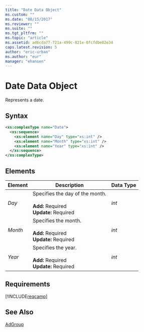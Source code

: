 ```yaml
---
title: "Date Data Object"
ms.custom: ""
ms.date: "08/15/2017"
ms.reviewer: ""
ms.suite: ""
ms.tgt_pltfrm: ""
ms.topic: "article"
ms.assetid: ad6cda77-721a-499c-821e-0fcfdbe02e34
caps.latest.revision: 5
author: "eric-urban"
ms.author: "eur"
manager: "ehansen"
---
```

# Date Data Object
Represents a date.

## Syntax

```xml
<xs:complexType name="Date">
  <xs:sequence>
    <xs:element name="Day" type="xs:int" />
    <xs:element name="Month" type="xs:int" />
    <xs:element name="Year" type="xs:int" />
  </xs:sequence>
</xs:complexType>
```

## <a name="Elements"></a>Elements

|Element|Description|Data Type|
|-----------|---------------|-------------|
|*Day*|Specifies the day of the month.<br/><br/>**Add:** Required<br/>**Update:** Required|*int*|
|*Month*|Specifies the month.<br/><br/>**Add:** Required<br/>**Update:** Required|*int*|
|*Year*|Specifies the year.<br/><br/>**Add:** Required<br/>**Update:** Required|*int*|

## Requirements
[!INCLUDE[reqcamp](../campaign-api/includes/reqcamp.md)]

## See Also
[AdGroup](../campaign-api/adgroup-data-object.md)

